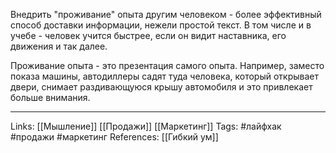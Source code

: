 Внедрить "проживание" опыта другим человеком - более эффективный способ доставки информации, нежели простой текст. В том числе и в учебе - человек учится быстрее, если он видит наставника, его движения и так далее.

Проживание опыта - это презентация самого опыта. Например, заместо показа машины, автодиллеры садят туда человека, который открывает двери, снимает раздивающуюся крышу автомобиля и это привлекает больше внимания. 
___
Links: [[Мышление]] [[Продажи]] [[Маркетинг]]
Tags: #лайфхак #продажи #маркетинг 
References: [[Гибкий ум]]